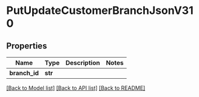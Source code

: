 # PutUpdateCustomerBranchJsonV310

## Properties
Name | Type | Description | Notes
------------ | ------------- | ------------- | -------------
**branch_id** | **str** |  | 

[[Back to Model list]](../README.md#documentation-for-models) [[Back to API list]](../README.md#documentation-for-api-endpoints) [[Back to README]](../README.md)


